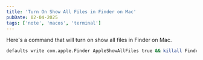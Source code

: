 ```yaml
---
title: 'Turn On Show All Files in Finder on Mac'
pubDate: 02-04-2025
tags: ['note', 'macos', 'terminal']
---
```


Here's a command that will turn on show all files in Finder on Mac.

```bash
defaults write com.apple.Finder AppleShowAllFiles true && killall Finder
```